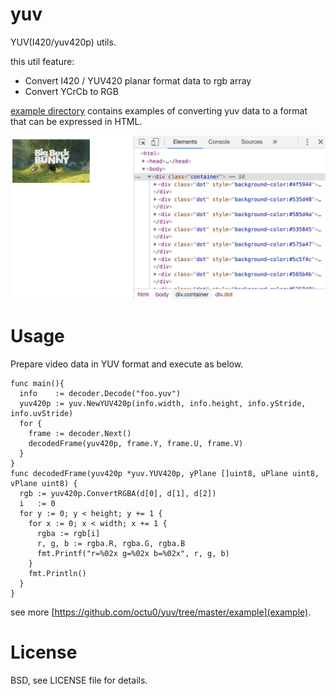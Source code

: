 # yuv

YUV(I420/yuv420p) utils.

this util feature:

- Convert I420 / YUV420 planar format data to rgb array
- Convert YCrCb to RGB

[example directory](https://github.com/octu0/yuv/tree/master/example) contains examples of converting yuv data to a format that can be expressed in HTML.

![browser debug](https://github.com/octu0/yuv/blob/master/example/screenshot_2019-09-29.png?raw=true)

# Usage

Prepare video data in YUV format and execute as below.

```
func main(){
  info    := decoder.Decode("foo.yuv")
  yuv420p := yuv.NewYUV420p(info.width, info.height, info.yStride, info.uvStride)
  for {
    frame := decoder.Next()
    decodedFrame(yuv420p, frame.Y, frame.U, frame.V)
  }
}
func decodedFrame(yuv420p *yuv.YUV420p, yPlane []uint8, uPlane uint8, vPlane uint8) {
  rgb := yuv420p.ConvertRGBA(d[0], d[1], d[2])
  i   := 0
  for y := 0; y < height; y += 1 {
    for x := 0; x < width; x += 1 {
      rgba := rgb[i]
      r, g, b := rgba.R, rgba.G, rgba.B
      fmt.Printf("r=%02x g=%02x b=%02x", r, g, b)
    }
    fmt.Println()
  }
}
```

see more [https://github.com/octu0/yuv/tree/master/example](example).


# License

BSD, see LICENSE file for details.
